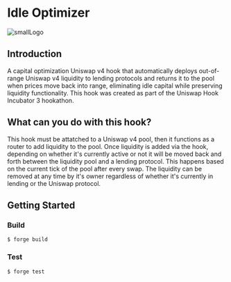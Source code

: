 # Idle Optimizer
![smallLogo](https://github.com/user-attachments/assets/7ca33a05-dfb5-4d9f-9718-38baab48f384)

## Introduction
A capital optimization Uniswap v4 hook that automatically deploys out-of-range Uniswap v4 liquidity to lending protocols and returns it to the pool when prices move back into range, eliminating idle capital while preserving liquidity functionality. This hook was created as part of the Uniswap Hook Incubator 3 hookathon.

## What can you do with this hook?
This hook must be attatched to a Uniswap v4 pool, then it functions as a router to add liquidity to the pool. Once liquidity is added via the hook, depending on whether it's currently active or not it will be moved back and forth between the liquidity pool and a lending protocol. This happens based on the current tick of the pool after every swap. The liquidity can be removed at any time by it's owner regardless of whether it's currently in lending or the Uniswap protocol.

## Getting Started
### Build

```shell
$ forge build
```

### Test

```shell
$ forge test
```
